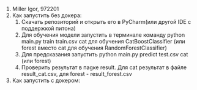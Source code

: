 1. Miller Igor, 972201
2. Как запустить без докера:
   1. Скачать репозиторий и открыть его в PyCharm(или другой IDE с поддержкой питона) 
   2. Для обучения модели запустить в терминале команду python main.py train train.csv cat для обучения CatBoostClassifier (или forest вместо cat для обучения RandomForestClassifier)
   3. Для предсказания запустить python main.py predict test.csv cat (или forest)
   4. Проверить результат в паgке result. Для cat результат в файле result_cat.csv, для forest - result_forest.csv
3. Как запустить с докером:
   
